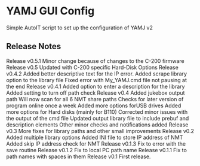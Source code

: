 YAMJ GUI Config
===============

Simple AutoIT script to set up the configuration of YAMJ v2

Release Notes
-------------
Release v0.5.1  Minor change because of changes to the C-200 firmware
Release v0.5    Updated with C-200 specific Hard-Disk Options
Release v0.4.2  Added better descriptive text for the IP error.
                Added scrape library option to the library file
                Fixed error with My_YAMJ.cmd file not pausing at the end
Release v0.4.1  Added option to enter a description for the library
                Added setting to turn off path check
Release v0.4    Added jukebox output path
                Will now scan for all 6 NMT share paths
                Checks for later version of program online once a week
                Added more options forUSB drives
                Added more options for Hard disks (mainly for B110)
                Corrected minor issues with the output of the cmd file
                Updated output library file to include prebuf and description elements
                Other minor checks and notifications added
Release v0.3    More fixes for library paths and other small improvements
Release v0.2    Added multiple library options
                Added INI file to store IP address of NMT
                Added skip IP address check for NMT
Release v0.1.3  Fix to error with the save routine
Release v0.1.2  Fix to local PC path name
Release v0.1.1  Fix to path names with spaces in them
Release v0.1    First release.
